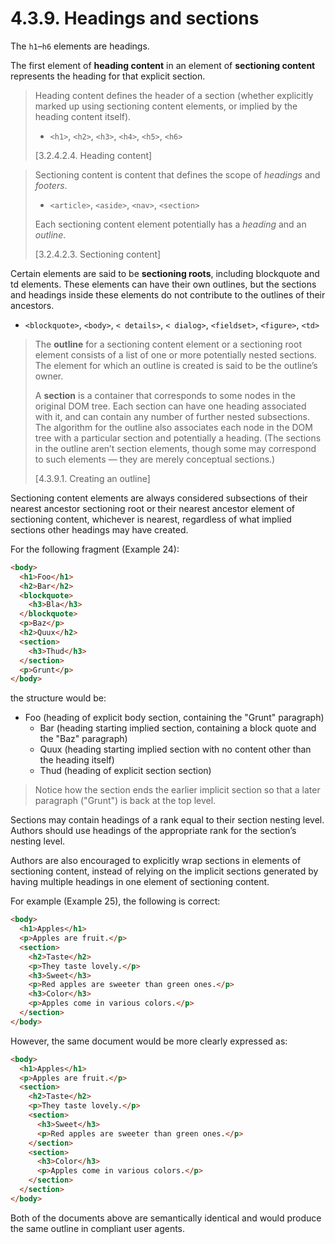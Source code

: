 # 4.3.9. Headings and sections

The `h1`–`h6` elements are headings.

The first element of **heading content** in an element of **sectioning content** represents the heading for that explicit section.

> Heading content defines the header of a section (whether explicitly marked up using sectioning content elements, or implied by the heading content itself).
> - `<h1>`, `<h2>`, `<h3>`, `<h4>`, `<h5>`, `<h6>`
>
> [3.2.4.2.4. Heading content]

> Sectioning content is content that defines the scope of *headings* and *footers*.
> - `<article>`, `<aside>`, `<nav>`, `<section>`
>
> Each sectioning content element potentially has a *heading* and an *outline*.
>
> [3.2.4.2.3. Sectioning content]

Certain elements are said to be **sectioning roots**, including blockquote and td elements. These elements can have their own outlines, but the sections and headings inside these elements do not contribute to the outlines of their ancestors.
- `<blockquote>`, `<body>`, `< details>`, `< dialog>`, `<fieldset>`, `<figure>`, `<td>`

> The **outline** for a sectioning content element or a sectioning root element consists of a list of one or more potentially nested sections. The element for which an outline is created is said to be the outline’s owner.
>
> A **section** is a container that corresponds to some nodes in the original DOM tree. Each section can have one heading associated with it, and can contain any number of further nested subsections. The algorithm for the outline also associates each node in the DOM tree with a particular section and potentially a heading. (The sections in the outline aren’t section elements, though some may correspond to such elements — they are merely conceptual sections.)
>
> [4.3.9.1. Creating an outline]

Sectioning content elements are always considered subsections of their nearest ancestor sectioning root or their nearest ancestor element of sectioning content, whichever is nearest, regardless of what implied sections other headings may have created.

For the following fragment (Example 24):

```html
<body>
  <h1>Foo</h1>
  <h2>Bar</h2>
  <blockquote>
    <h3>Bla</h3>
  </blockquote>
  <p>Baz</p>
  <h2>Quux</h2>
  <section>
    <h3>Thud</h3>
  </section>
  <p>Grunt</p>
</body>
```

the structure would be:
- Foo (heading of explicit body section, containing the "Grunt" paragraph)
  - Bar (heading starting implied section, containing a block quote and the "Baz" paragraph)
  - Quux (heading starting implied section with no content other than the heading itself)
  - Thud (heading of explicit section section)

> Notice how the section ends the earlier implicit section so that a later paragraph ("Grunt") is back at the top level.

Sections may contain headings of a rank equal to their section nesting level. Authors should use headings of the appropriate rank for the section’s nesting level.

Authors are also encouraged to explicitly wrap sections in elements of sectioning content, instead of relying on the implicit sections generated by having multiple headings in one element of sectioning content.

For example (Example 25), the following is correct:

```html
<body>
  <h1>Apples</h1>
  <p>Apples are fruit.</p>
  <section>
    <h2>Taste</h2>
    <p>They taste lovely.</p>
    <h3>Sweet</h3>
    <p>Red apples are sweeter than green ones.</p>
    <h3>Color</h3>
    <p>Apples come in various colors.</p>
  </section>
</body>
```

However, the same document would be more clearly expressed as:

```html
<body>
  <h1>Apples</h1>
  <p>Apples are fruit.</p>
  <section>
    <h2>Taste</h2>
    <p>They taste lovely.</p>
    <section>
      <h3>Sweet</h3>
      <p>Red apples are sweeter than green ones.</p>
    </section>
    <section>
      <h3>Color</h3>
      <p>Apples come in various colors.</p>
    </section>
  </section>
</body>
```

Both of the documents above are semantically identical and would produce the same outline in compliant user agents.
